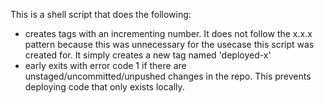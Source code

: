 This is a shell script that does the following:
  - creates tags with an incrementing number. It does not follow the x.x.x pattern because this was unnecessary for the usecase this script was created for. It simply creates a new tag named 'deployed-x'
  - early exits with error code 1 if there are unstaged/uncommitted/unpushed changes in the repo. This prevents deploying code that only exists locally.

